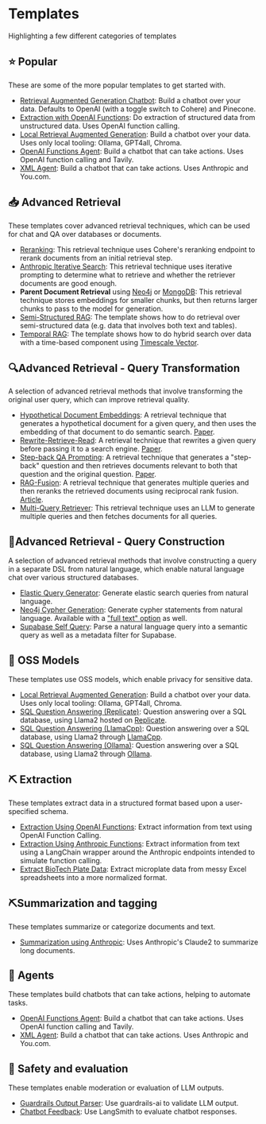 # Templates

Highlighting a few different categories of templates

## ⭐ Popular

These are some of the more popular templates to get started with.

- [Retrieval Augmented Generation Chatbot](../rag-conversation): Build a chatbot over your data. Defaults to OpenAI (with a toggle switch to Cohere) and Pinecone.
- [Extraction with OpenAI Functions](../extraction-openai-functions): Do extraction of structured data from unstructured data. Uses OpenAI function calling.
- [Local Retrieval Augmented Generation](../rag-chroma-private): Build a chatbot over your data. Uses only local tooling: Ollama, GPT4all, Chroma.
- [OpenAI Functions Agent](../openai-functions-agent): Build a chatbot that can take actions. Uses OpenAI function calling and Tavily.
- [XML Agent](../xml-agent): Build a chatbot that can take actions. Uses Anthropic and You.com.

## 📥 Advanced Retrieval

These templates cover advanced retrieval techniques, which can be used for chat and QA over databases or documents.

- [Reranking](../rag-pinecone-rerank): This retrieval technique uses Cohere's reranking endpoint to rerank documents from an initial retrieval step.
- [Anthropic Iterative Search](../anthropic-iterative-search): This retrieval technique uses iterative prompting to determine what to retrieve and whether the retriever documents are good enough.
- **Parent Document Retrieval** using [Neo4j](../neo4j-parent) or [MongoDB](../mongo-parent-document-retrieval): This retrieval technique stores embeddings for smaller chunks, but then returns larger chunks to pass to the model for generation.
- [Semi-Structured RAG](../rag-semi-structured): The template shows how to do retrieval over semi-structured data (e.g. data that involves both text and tables).
- [Temporal RAG](../rag-timescale-hybrid-search-time): The template shows how to do hybrid search over data with a time-based component using [Timescale Vector](https://www.timescale.com/ai?utm_campaign=vectorlaunch&utm_source=langchain&utm_medium=referral).

## 🔍Advanced Retrieval - Query Transformation

A selection of advanced retrieval methods that involve transforming the original user query, which can improve retrieval quality.

- [Hypothetical Document Embeddings](../hyde): A retrieval technique that generates a hypothetical document for a given query, and then uses the embedding of that document to do semantic search. [Paper](https://arxiv.org/abs/2212.10496).
- [Rewrite-Retrieve-Read](../rewrite-retrieve-read): A retrieval technique that rewrites a given query before passing it to a search engine. [Paper](https://arxiv.org/abs/2305.14283).
- [Step-back QA Prompting](../stepback-qa-prompting): A retrieval technique that generates a "step-back" question and then retrieves documents relevant to both that question and the original question. [Paper](https://arxiv.org/abs//2310.06117).
- [RAG-Fusion](../rag-fusion): A retrieval technique that generates multiple queries and then reranks the retrieved documents using reciprocal rank fusion. [Article](https://towardsdatascience.com/forget-rag-the-future-is-rag-fusion-1147298d8ad1).
- [Multi-Query Retriever](../rag-pinecone-multi-query): This retrieval technique uses an LLM to generate multiple queries and then fetches documents for all queries.


## 🧠Advanced Retrieval - Query Construction

A selection of advanced retrieval methods that involve constructing a query in a separate DSL from natural language, which enable natural language chat over various structured databases.

- [Elastic Query Generator](../elastic-query-generator): Generate elastic search queries from natural language.
- [Neo4j Cypher Generation](../neo4j-cypher): Generate cypher statements from natural language. Available with a ["full text" option](../neo4j-cypher-ft) as well.
- [Supabase Self Query](../self-query-supabase): Parse a natural language query into a semantic query as well as a metadata filter for Supabase.

## 🦙 OSS Models

These templates use OSS models, which enable privacy for sensitive data.

- [Local Retrieval Augmented Generation](../rag-chroma-private): Build a chatbot over your data. Uses only local tooling: Ollama, GPT4all, Chroma.
- [SQL Question Answering (Replicate)](../sql-llama2): Question answering over a SQL database, using Llama2 hosted on [Replicate](https://replicate.com/).
- [SQL Question Answering (LlamaCpp)](../sql-llamacpp): Question answering over a SQL database, using Llama2 through [LlamaCpp](https://github.com/ggerganov/llama.cpp).
- [SQL Question Answering (Ollama)](../sql-ollama): Question answering over a SQL database, using Llama2 through [Ollama](https://github.com/jmorganca/ollama).

## ⛏️ Extraction

These templates extract data in a structured format based upon a user-specified schema.

- [Extraction Using OpenAI Functions](../extraction-openai-functions): Extract information from text using OpenAI Function Calling.
- [Extraction Using Anthropic Functions](../extraction-anthropic-functions): Extract information from text using a LangChain wrapper around the Anthropic endpoints intended to simulate function calling.
- [Extract BioTech Plate Data](../plate-chain): Extract microplate data from messy Excel spreadsheets into a more normalized format.

## ⛏️Summarization and tagging

These templates summarize or categorize documents and text. 

- [Summarization using Anthropic](../summarize-anthropic): Uses Anthropic's Claude2 to summarize long documents.

## 🤖 Agents

These templates build chatbots that can take actions, helping to automate tasks.

- [OpenAI Functions Agent](../openai-functions-agent): Build a chatbot that can take actions. Uses OpenAI function calling and Tavily.
- [XML Agent](../xml-agent): Build a chatbot that can take actions. Uses Anthropic and You.com.

## :rotating_light: Safety and evaluation

These templates enable moderation or evaluation of LLM outputs.

- [Guardrails Output Parser](../guardrails-output-parser): Use guardrails-ai to validate LLM output.
- [Chatbot Feedback](../chat-bot-feedback): Use LangSmith to evaluate chatbot responses.
